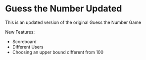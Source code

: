 # Guess the Number Updated

This is an updated version of the original Guess the Number Game

New Features:

- Scoreboard 
- Different Users
- Choosing an upper bound different from 100